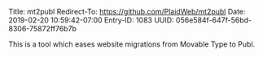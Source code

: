 Title: mt2publ
Redirect-To: https://github.com/PlaidWeb/mt2publ
Date: 2019-02-20 10:59:42-07:00
Entry-ID: 1083
UUID: 056e584f-647f-56bd-8306-75872ff76b7b

This is a tool which eases website migrations from Movable Type to Publ.
